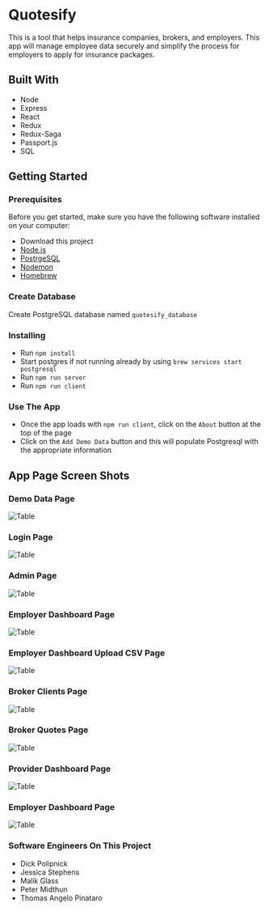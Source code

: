 # Quotesify
This is a tool that helps insurance companies, brokers, and employers. This app will manage employee data securely and simplify the process for employers to apply for insurance packages. 

## Built With

* Node
* Express
* React
* Redux
* Redux-Saga
* Passport.js
* SQL

## Getting Started

### Prerequisites

Before you get started, make sure you have the following software installed on your computer:

- Download this project
- [Node.js](https://nodejs.org/en/)
- [PostrgeSQL](https://www.postgresql.org/)
- [Nodemon](https://nodemon.io/)
- [Homebrew](https://brew.sh/)

### Create Database
Create PostgreSQL database named `quotesify_database` 


### Installing
* Run `npm install`
* Start postgres if not running already by using `brew services start postgresql`
* Run `npm run server`
* Run `npm run client`

### Use The App
* Once the app loads with `npm run client`, click on the `About` button at the top of the page
* Click on the `Add Demo Data` button and this will populate Postgresql with the appropriate information

## App Page Screen Shots
### Demo Data Page
![Table](documentation/images/Demo_Data_Page)

### Login Page
![Table](documentation/images/Login_Page)

### Admin Page
![Table](documentation/images/Admin_Page)

### Employer Dashboard Page
![Table](documentation/images/Employer_Dashboard_Page)

### Employer Dashboard Upload CSV Page
![Table](documentation/images/Employer_Dashboard_Upload_CSV_Page)

### Broker Clients Page
![Table](documentation/images/Broker_Clients_Page)

### Broker Quotes Page
![Table](documentation/images/Broker_Quotes_Page)

### Provider Dashboard Page
![Table](documentation/images/Provider_Dashboard_Page)

### Employer Dashboard Page
![Table](documentation/images/Provider_Upload_Quote_Page)

### Software Engineers On This Project
- Dick Polipnick
- Jessica Stephens
- Malik Glass
- Peter Midthun
- Thomas Angelo Pinataro